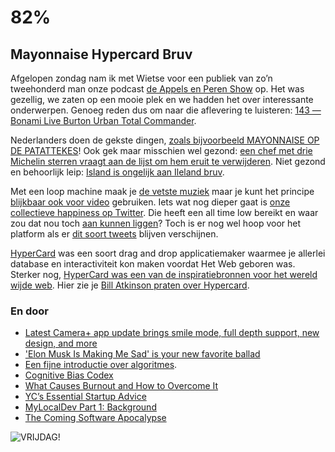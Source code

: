 # 82%

## Mayonnaise Hypercard Bruv

Afgelopen zondag nam ik met Wietse voor een publiek van zo’n tweehonderd man onze podcast [de Appels en Peren Show](http://www.appelsenperenshow.nl) op. Het was gezellig, we zaten op een mooie plek en we hadden het over interessante onderwerpen. Genoeg reden dus om naar die aflevering te luisteren: [143 — Bonami Live Burton Urban Total Commander](http://appelsenperenshow.nl/aflevering/2017/10/3/143-bonami-live-burton-urban-total-commander).

Nederlanders doen de gekste dingen, [zoals bijvoorbeeld MAYONNAISE OP DE PATATTEKES](https://alissonsimmonds.com/2017/09/12/12-loco-things-dutchies-do/)! Ook gek maar misschien wel gezond: [een chef met drie Michelin sterren vraagt aan de lijst om hem eruit te verwijderen](https://www.theguardian.com/world/2017/sep/20/sebastien-bras-french-chef-three-michelin-stars-le-suquet-laguiole). Niet gezond en behoorlijk leip: [Island is ongelijk aan Ileland bruv](https://twitter.com/WifiAndPorn/status/911412550176256000).

Met een loop machine maak je [de vetste muziek]( https://open.spotify.com/track/35zX9FPuA6qg9bqx79eskS?si=OY7Amul7) maar je kunt het principe [blijkbaar ook voor video](https://www.youtube.com/embed/lO9d-AJai8Q) gebruiken. Iets wat nog dieper gaat is [onze collectieve happiness op Twitter](https://kottke.org/17/10/our-collective-happiness-on-twitter-reaches-a-new-low). Die heeft een all time low bereikt en waar zou dat nou toch [aan kunnen liggen](https://twitter.com/KevinMKruse/status/915555450636111873)? Toch is er nog wel hoop voor het platform als er [dit soort tweets](https://twitter.com/RespectfulMemes/status/916014750756204547) blijven verschijnen.

[HyperCard](https://en.wikipedia.org/wiki/HyperCard) was een soort drag and drop applicatiemaker waarmee je allerlei database en interactiviteit kon maken voordat Het Web geboren was. Sterker nog, [HyperCard was een van de inspiratiebronnen voor het wereld wijde web](https://youtu.be/kZcEZDxIA80). Hier zie je [Bill Atkinson praten over Hypercard](https://www.youtube.com/watch?v=bdJKjBHCh18).

### En door

- [Latest Camera+ app update brings smile mode, full depth support, new design, and more](https://9to5mac.com/2017/10/04/camera-plus-update/amp/)
- ['Elon Musk Is Making Me Sad' is your new favorite ballad](http://mashable.com/2017/10/04/elon-musk-song-the-rentals/#JNwZInKqNPqB)
- [Een fijne introductie over algoritmes](https://www.khanacademy.org/computing/computer-science/algorithms/).
- [Cognitive Bias Codex](http://jamesshelley.com/2017/03/25/cognitive-bias-codex/)
- [What Causes Burnout and How to Overcome It](http://lifehacker.com/what-causes-burnout-and-how-to-overcome-it-1792910323)
- [YC’s Essential Startup Advice](https://blog.ycombinator.com/ycs-essential-startup-advice/)
- [MyLocalDev Part 1: Background](https://mondaybynoon.com/mylocaldev-part-1-background/)
- [The Coming Software Apocalypse](https://www.theatlantic.com/technology/archive/2017/09/saving-the-world-from-code/540393/)

![VRIJDAG!](https://media.giphy.com/media/3ohhwyOedqlE2Jg6OY/giphy.gif)
